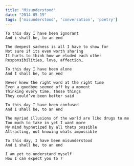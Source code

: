 ```yaml
---
title: "Misunderstood"
date: "2014-05-19"
tags: ['misunderstood', 'conversation', 'poetry']
---
```

    To this day I have been ignorant
    And i shall be, to an end

    The deepest sadness is all I have to show for
    Not sure if its even worth sharing
    It hurts to think how we eluded each other
    Responsibilities, love, affection…

    To this day I have been alone
    And I shall be, to an end

    Never knew the right word at the right time
    Even a goodbye seemed off by a moment
    Thinking every time, those things
    They could’ve been better said

    To this day I have been confused
    And I shall be, to an end

    The myriad illusions of the world are like drugs to me
    Too much to take in yet I want more
    My mind hypnotized by all thats possible
    Attracting, not knowing whats impossible

    To this day, I have been misunderstood
    And i shall be, to an end

    I am yet to understand myself
    How I can expect you to ?
